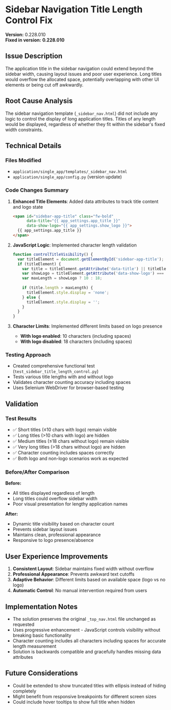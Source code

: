 # Sidebar Navigation Title Length Control Fix

**Version:** 0.228.010  
**Fixed in version:** **0.228.010**

## Issue Description

The application title in the sidebar navigation could extend beyond the sidebar width, causing layout issues and poor user experience. Long titles would overflow the allocated space, potentially overlapping with other UI elements or being cut off awkwardly.

## Root Cause Analysis

The sidebar navigation template (`_sidebar_nav.html`) did not include any logic to control the display of long application titles. Titles of any length would be displayed, regardless of whether they fit within the sidebar's fixed width constraints.

## Technical Details

### Files Modified
- `application/single_app/templates/_sidebar_nav.html`
- `application/single_app/config.py` (version update)

### Code Changes Summary

1. **Enhanced Title Elements**: Added data attributes to track title content and logo state
   ```html
   <span id="sidebar-app-title" class="fw-bold" 
         data-title="{{ app_settings.app_title }}" 
         data-show-logo="{{ app_settings.show_logo }}">
     {{ app_settings.app_title }}
   </span>
   ```

2. **JavaScript Logic**: Implemented character length validation
   ```javascript
   function controlTitleVisibility() {
     var titleElement = document.getElementById('sidebar-app-title');
     if (titleElement) {
       var title = titleElement.getAttribute('data-title') || titleElement.textContent;
       var showLogo = titleElement.getAttribute('data-show-logo') === 'true';
       var maxLength = showLogo ? 10 : 18;
       
       if (title.length > maxLength) {
         titleElement.style.display = 'none';
       } else {
         titleElement.style.display = '';
       }
     }
   }
   ```

3. **Character Limits**: Implemented different limits based on logo presence
   - **With logo enabled**: 10 characters (including spaces)
   - **With logo disabled**: 18 characters (including spaces)

### Testing Approach

- Created comprehensive functional test (`test_sidebar_title_length_control.py`)
- Tests various title lengths with and without logo
- Validates character counting accuracy including spaces
- Uses Selenium WebDriver for browser-based testing

## Validation

### Test Results
- ✅ Short titles (≤10 chars with logo) remain visible
- ✅ Long titles (>10 chars with logo) are hidden
- ✅ Medium titles (≤18 chars without logo) remain visible  
- ✅ Very long titles (>18 chars without logo) are hidden
- ✅ Character counting includes spaces correctly
- ✅ Both logo and non-logo scenarios work as expected

### Before/After Comparison

**Before:**
- All titles displayed regardless of length
- Long titles could overflow sidebar width
- Poor visual presentation for lengthy application names

**After:**
- Dynamic title visibility based on character count
- Prevents sidebar layout issues
- Maintains clean, professional appearance
- Responsive to logo presence/absence

## User Experience Improvements

1. **Consistent Layout**: Sidebar maintains fixed width without overflow
2. **Professional Appearance**: Prevents awkward text cutoffs
3. **Adaptive Behavior**: Different limits based on available space (logo vs no logo)
4. **Automatic Control**: No manual intervention required from users

## Implementation Notes

- The solution preserves the original `_top_nav.html` file unchanged as requested
- Uses progressive enhancement - JavaScript controls visibility without breaking basic functionality
- Character counting includes all characters including spaces for accurate length measurement
- Solution is backwards compatible and gracefully handles missing data attributes

## Future Considerations

- Could be extended to show truncated titles with ellipsis instead of hiding completely
- Might benefit from responsive breakpoints for different screen sizes
- Could include hover tooltips to show full title when hidden